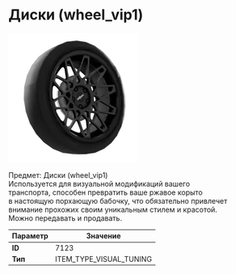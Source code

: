 # Диски (wheel_vip1)

![Item Image](../img/7123.webp?raw=true)

Предмет: Диски (wheel_vip1)<br>Используется для визуальной модификаций вашего<br>транспорта, способен превратить ваше ржавое корыто<br>в настоящую порхающую бабочку, что обязательно привлечет<br>внимание прохожих своим уникальным стилем и красотой.<br>Можно передавать и продавать.


| Параметр | Значение |
|----------|----------|
| **ID** | 7123 |
| **Тип** | ITEM_TYPE_VISUAL_TUNING |

